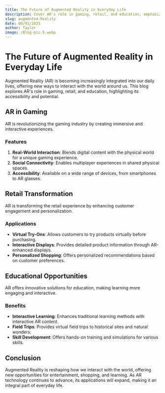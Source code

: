 ```yaml
---
title: The Future of Augmented Reality in Everyday Life
description: Cover AR's role in gaming, retail, and education, emphasizing its accessibility.
slug: augmented-Reality
date: 08/02/2025
author: Taylor
image: /Blog-pic-5.webp
---
```


# The Future of Augmented Reality in Everyday Life

Augmented Reality (AR) is becoming increasingly integrated into our daily lives, offering new ways to interact with the world around us. This blog explores AR's role in gaming, retail, and education, highlighting its accessibility and potential.

## AR in Gaming

AR is revolutionizing the gaming industry by creating immersive and interactive experiences.

### Features

1. **Real-World Interaction**: Blends digital content with the physical world for a unique gaming experience.
2. **Social Connectivity**: Enables multiplayer experiences in shared physical spaces.
3. **Accessibility**: Available on a wide range of devices, from smartphones to AR glasses.

## Retail Transformation

AR is transforming the retail experience by enhancing customer engagement and personalization.

### Applications

- **Virtual Try-Ons**: Allows customers to try products virtually before purchasing.
- **Interactive Displays**: Provides detailed product information through AR-enhanced displays.
- **Personalized Shopping**: Offers personalized recommendations based on customer preferences.

## Educational Opportunities

AR offers innovative solutions for education, making learning more engaging and interactive.

### Benefits

- **Interactive Learning**: Enhances traditional learning methods with interactive AR content.
- **Field Trips**: Provides virtual field trips to historical sites and natural wonders.
- **Skill Development**: Offers hands-on training and simulations for various skills.

## Conclusion

Augmented Reality is reshaping how we interact with the world, offering new opportunities for entertainment, shopping, and learning. As AR technology continues to advance, its applications will expand, making it an integral part of everyday life.
